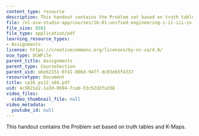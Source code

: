 ```yaml
---
content_type: resource
description: This handout contains the Problem set based on truth tables and K-Maps.
file: /ol-ocw-studio-app/courses/16-01-unified-engineering-i-ii-iii-iv-fall-2005-spring-2006/4c9821e21a3d8b947cab53c52d2fa338_cp16_ps12_s04.pdf
file_size: 8581
file_type: application/pdf
learning_resource_types:
- Assignments
license: https://creativecommons.org/licenses/by-nc-sa/4.0/
ocw_type: OCWFile
parent_title: Assignments
parent_type: CourseSection
parent_uid: a6eb2151-6f41-806d-94ff-dc83eb5f4337
resourcetype: Document
title: cp16_ps12_s04.pdf
uid: 4c9821e2-1a3d-8b94-7cab-53c52d2fa338
video_files:
  video_thumbnail_file: null
video_metadata:
  youtube_id: null
---
```

This handout contains the Problem set based on truth tables and K-Maps.